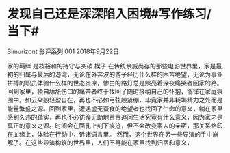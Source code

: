 # 发现自己还是深深陷入困境#写作练习/当下#

Simurizont
影评系列 001
2018年9月22日


家的羁绊
是枝裕和的持守与突破
						楔子
在传统余威尚存的那些电影世界里，家是最初的归属与最后的港湾，无论在外奔波的游子经历什么样的困苦绝望，无论为事业拼搏的职员体验什么样的世态炎凉，惨白的路灯总是照亮着深夜痛哭者回家的路。回到家里，独自舔舐伤口的痛苦者终于找回了随时接纳自己的怀抱，徜徉在家庭氛围中，如云朵般轻盈自在，再也不必如弓弦般紧绷，毕竟家并非耗竭精力之处而是能量繁盛之源。回到家里，遭遇虚无蚕食的绝望者也找回了生命的意义，躺在家里感到久违的踏实，再也不必彷徨无助地苦苦追问生活究竟有什么意义，因为家才是真正的意义之源。时间会在面孔上刻下痕迹，但不会改变家人的亲密，那关系烙印在血缘上，体验在行动中，诉诸语言里。
然而，这个世界在另一些导演的手中崩解了。在这些导演构筑的世界里，人们不再能在家里找到归宿和意义，